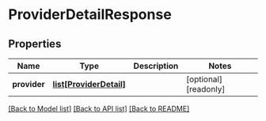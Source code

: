 # ProviderDetailResponse


## Properties
Name | Type | Description | Notes
------------ | ------------- | ------------- | -------------
**provider** | [**list[ProviderDetail]**](ProviderDetail.md) |  | [optional] [readonly] 

[[Back to Model list]](../README.md#documentation-for-models) [[Back to API list]](../README.md#documentation-for-api-endpoints) [[Back to README]](../README.md)



